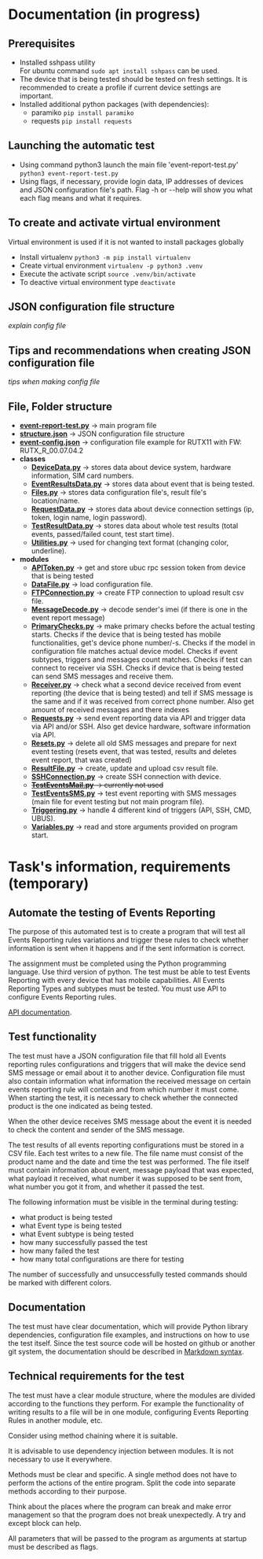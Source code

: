 # Documentation (in progress)
## Prerequisites
- Installed sshpass utility  
For ubuntu command `sudo apt install sshpass` can be used.
- The device that is being tested should be tested on fresh settings. It is recommended to create a profile if current device settings are important.
- Installed additional python packages (with dependencies):
    - paramiko `pip install paramiko`
    - requests `pip install requests`
## Launching the automatic test
- Using command python3 launch the main file 'event-report-test.py' `python3 event-report-test.py`
- Using flags, if necessary, provide login data, IP addresses of devices and JSON configuration file's path. Flag -h or --help will show you what each flag means and what it requires.
## To create and activate virtual environment
Virtual environment is used if it is not wanted to install packages globally
- Install virtualenv `python3 -m pip install virtualenv`
- Create virtual environment `virtualenv -p python3 .venv`
- Execute the activate script `source .venv/bin/activate`
- To deactive virtual environment type `deactivate`
## JSON configuration file structure

*explain config file*
## Tips and recommendations when creating JSON configuration file
*tips when making config file*
## File, Folder structure
- [**event-report-test.py**](event-report-test.py) -> main program file
- [**structure.json**](structure.json) -> JSON configuration file structure
- [**event-config.json**](event-config.json) -> configuration file example for RUTX11 with FW: RUTX_R_00.07.04.2
- **classes**
    - [**DeviceData.py**](/classes/DeviceData.py) -> stores data about device system, hardware information, SIM card numbers.
    - [**EventResultsData.py**](/classes/EventResultData.py) -> stores data about event that is being tested.
    - [**Files.py**](/classes/Files.py) -> stores data configuration file's, result file's location/name.
    - [**RequestData.py**](/classes/RequestData.py) -> stores data about device connection settings (ip, token, login name, login password).
    - [**TestResultData.py**](/classes/TestResultData.py) -> stores data about whole test results (total events, passed/failed count, test start time).
    - [**Utilities.py**](/classes/Utilities.py) -> used for changing text format (changing color, underline).
- **modules**
    - [**APIToken.py**](/modules/APIToken.py) -> get and store ubuc rpc session token from device that is being tested
    - [**DataFile.py**](/modules/DataFile.py) -> load configuration file.
    - [**FTPConnection.py**](/modules/FTPConnection.py) -> create FTP connection to upload result csv file.
    - [**MessageDecode.py**](/modules/MessageDecode.py) -> decode sender's imei (if there is one in the event report message)
    - [**PrimaryChecks.py**](/modules/PrimaryChecks.py) -> make primary checks before the actual testing starts. Checks if the device that is being tested has mobile functionalities, get's device phone number/-s. Checks if the model in configuration file matches actual device model. Checks if event subtypes, triggers and messages count matches. Checks if test can connect to receiver via SSH. Checks if device that is being tested can send SMS messages and receive them.
    - [**Receiver.py**](/modules/Receiver.py) -> check what a second device received from event reporting (the device that is being tested) and tell if SMS message is the same and if it was received from correct phone number. Also get amount of received messages and there indexes
    - [**Requests.py**](/modules/Requests.py) -> send event reporting data via API and trigger data via API and/or SSH. Also get device hardware, software information via API.
    - [**Resets.py**](/modules/Resets.py) -> delete all old SMS messages and prepare for next event testing (resets event, that was tested, results and deletes event report, that was created)
    - [**ResultFile.py**](/modules/ResultFile.py) -> create, update and upload csv result file.
    - [**SSHConnection.py**](/modules/SSHConnection.py) -> create SSH connection with device.
    - ~~[**TestEventsMail.py**](/modules/TestEventsEmail.py) -> currently not used~~
    - [**TestEventsSMS.py**](/modules/TestEventsSMS.py) -> test event reporting with SMS messages (main file for event testing but not main program file).
    - [**Triggering.py**](/modules/Triggering.py) -> handle 4 different kind of triggers (API, SSH, CMD, UBUS).
    - [**Variables.py**](/modules/Variables.py) -> read and store arguments provided on program start.
# Task's information, requirements (temporary)
## Automate the testing of Events Reporting
The purpose of this automated test is to create a program that will test all Events Reporting rules variations and trigger these rules to check whether information is sent when it happens and if the sent information is correct.

The assignment must be completed using the Python programming language. Use third version of python. The test must be able to test Events Reporting with every device that has mobile capabilities. All Events Reporting Types and subtypes must be tested. You must use API to configure Events Reporting rules.

[API documentation](https://teltonikalt.sharepoint.com/sites/NetworksIoTakademija/SitePages/API.aspx#to-read-api-documentation-upload-it-here).
## Test functionality
The test must have a JSON configuration file that fill hold all Events reporting rules configurations and triggers that will make the device send SMS message or email about it to another device. Configuration file must also contain information what information the received message on certain events reporting rule will contain and from which number it must come. When starting the test, it is necessary to check whether the connected product is the one indicated as being tested.

When the other device receives SMS message about the event it is needed to check the content and sender of the SMS message.

The test results of all events reporting configurations must be stored in a CSV file. Each test writes to a new file. The file name must consist of the product name and the date and time the test was performed. The file itself must contain information about event, message payload that was expected, what payload it received, what number it was supposed to be sent from, what number you got it from, and whether it passed the test.

The following information must be visible in the terminal during testing:
- what product is being tested
- what Event type is being tested
- what Event subtype is being tested
- how many successfully passed the test
- how many failed the test
- how many total configurations are there for testing

The number of successfully and unsuccessfully tested commands should be marked with different colors.
## Documentation
The test must have clear documentation, which will provide Python library dependencies, configuration file examples, and instructions on how to use the test itself. Since the test source code will be hosted on github or another git system, the documentation should be described in [Markdown syntax](https://docs.github.com/en/get-started/writing-on-github/getting-started-with-writing-and-formatting-on-github/basic-writing-and-formatting-syntax).
## Technical requirements for the test
The test must have a clear module structure, where the modules are divided according to the functions they perform. For example the functionality of writing results to a file will be in one module, configuring Events Reporting Rules in another module, etc.

Consider using method chaining where it is suitable.

It is advisable to use dependency injection between modules. It is not necessary to use it everywhere.

Methods must be clear and specific. A single method does not have to perform the actions of the entire program. Split the code into separate methods according to their purpose.

Think about the places where the program can break and make error management so that the program does not break unexpectedly. A try and except block can help.

All parameters that will be passed to the program as arguments at startup must be described as flags.
